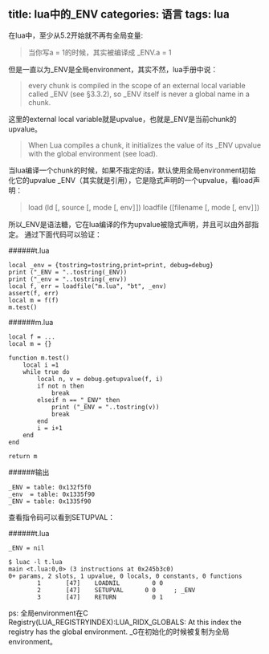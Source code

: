 title: lua中的_ENV
categories: 语言
tags: lua
---
在lua中，至少从5.2开始就不再有全局变量:
>当你写a = 1的时候，其实被编译成 _ENV.a = 1

但是一直以为_ENV是全局environment，其实不然，lua手册中说：
>every chunk is compiled in the scope of an external local variable called _ENV (see §3.3.2), so _ENV itself is never a global name in a chunk.

这里的external local variable就是upvalue，也就是_ENV是当前chunk的upvalue。

>When Lua compiles a chunk, it initializes the value of its _ENV upvalue with the global environment (see load).

当lua编译一个chunk的时候，如果不指定的话，默认使用全局environment初始化它的upvalue _ENV（其实就是引用），它是隐式声明的一个upvalue，看load声明：

>load (ld [, source [, mode [, env］])
loadfile ([filename [, mode [, env］])

所以_ENV是语法糖，它在lua编译的作为upvalue被隐式声明，并且可以由外部指定。
通过下面代码可以验证：

######t.lua
```
local _env = {tostring=tostring,print=print, debug=debug} 
print ("_ENV = "..tostring(_ENV))                         
print ("_env = "..tostring(_env))                         
local f, err = loadfile("m.lua", "bt", _env)              
assert(f, err)                                            
local m = f(f)                                            
m.test()                                                  
```
######m.lua
```
local f = ...                              
local m = {}                               
                                           
function m.test()                          
    local i =1                             
    while true do                          
        local n, v = debug.getupvalue(f, i)
        if not n then                      
            break                                                        
        elseif n == "_ENV" then                
            print ("_ENV = "..tostring(v)) 
            break                          
        end                                
        i = i+1                            
    end                                    
end                                        
                                           
return m                               
```
######输出
```
_ENV = table: 0x132f5f0
_env  = table: 0x1335f90
_ENV = table: 0x1335f90
```
查看指令码可以看到SETUPVAL：

######t.lua
```
_ENV = nil 
```
```
$ luac -l t.lua
main <t.lua:0,0> (3 instructions at 0x245b3c0)
0+ params, 2 slots, 1 upvalue, 0 locals, 0 constants, 0 functions
        1       [47]    LOADNIL         0 0
        2       [47]    SETUPVAL      0 0     ; _ENV
        3       [47]    RETURN          0 1
```
ps:
全局environment在C Registry(LUA_REGISTRYINDEX):LUA_RIDX_GLOBALS: At this index the registry has the global environment.
_G在初始化的时候被复制为全局environment。
